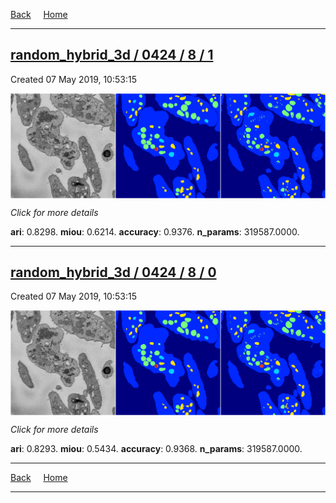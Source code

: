 
[Back](..)&nbsp;&nbsp;&nbsp;&nbsp;&nbsp;[Home](https://leapmanlab.github.io/snapshots)

---

<div class="summary"><a href="1"><h2>random_hybrid_3d / 0424 / 8 / 1</h2></a><p>Created 07 May 2019, 10:53:15
</p><a href="1"><img src="1/media/summary.png" align="center"></a><p>
<i>Click for more details</i>
</p></div>

**ari**: 0.8298. **miou**: 0.6214. **accuracy**: 0.9376. **n_params**: 319587.0000. 

---

<div class="summary"><a href="0"><h2>random_hybrid_3d / 0424 / 8 / 0</h2></a><p>Created 07 May 2019, 10:53:15
</p><a href="0"><img src="0/media/summary.png" align="center"></a><p>
<i>Click for more details</i>
</p></div>

**ari**: 0.8293. **miou**: 0.5434. **accuracy**: 0.9368. **n_params**: 319587.0000. 

---

[Back](..)&nbsp;&nbsp;&nbsp;&nbsp;&nbsp;[Home](https://leapmanlab.github.io/snapshots)

---